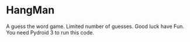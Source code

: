 # HangMan
A guess the word game. Limited number of guesses. Good luck have Fun.
You need Pydroid 3 to run this code.
